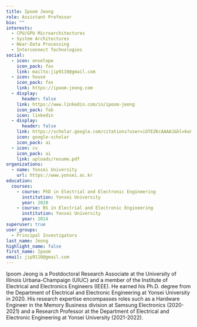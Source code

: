 ```yaml
---
title: Ipoom Jeong
role: Assistant Professor
bio: ""
interests:
  - CPU/GPU Microarchitectures
  - System Architectures
  - Near-Data Processing
  - Interconnect Technologies
social:
  - icon: envelope
    icon_pack: fas
    link: mailto:jip9110@gmail.com
  - icon: house
    icon_pack: fas
    link: https://ipoom-jeong.com
  - display:
      header: false
    link: https://www.linkedin.com/in/ipoom-jeong
    icon_pack: fab
    icon: linkedin
  - display:
      header: false
    link: https://scholar.google.com/citations?user=iGTEZKcAAAAJ&hl=ko&oi=ao
    icon: google-scholar
    icon_pack: ai
  - icon: cv
    icon_pack: ai
    link: uploads/resume.pdf
organizations:
  - name: Yonsei University
    url: https://www.yonsei.ac.kr
education:
  courses:
    - course: PhD in Electrial and Electronic Engineering
      institution: Yonsei University
      year: 2020
    - course: BS in Electrial and Electronic Engineering
      institution: Yonsei University
      year: 2014
superuser: true
user_groups:
  - Principal Investigators
last_name: Jeong
highlight_name: false
first_name: Ipoom
email: jip9110@gmail.com
---
```

Ipoom Jeong is a Postdoctoral Research Associate at the University of Illinois Urbana-Champaign (UIUC) and a member of the Institute of Electrical and Electronics Engineers (IEEE). He earned his Ph.D. degree from the Department of Electrical and Electronic Engineering at Yonsei University in 2020. His research expertise encompasses roles such as a Hardware Engineer in the Memory Business division at Samsung Electronics (2020-2021) and a Research Professor at the Department of Electrical and Electronic Engineering at Yonsei University (2021-2022).
